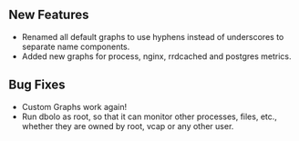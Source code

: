 ## New Features

- Renamed all default graphs to use hyphens instead of underscores
  to separate name components.
- Added new graphs for process, nginx, rrdcached and postgres
  metrics.

## Bug Fixes

- Custom Graphs work again!
- Run dbolo as root, so that it can monitor other processes,
  files, etc., whether they are owned by root, vcap or any other
  user.
